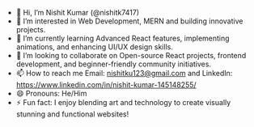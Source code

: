 - 👋 Hi, I’m Nishit Kumar (@nishitk7417)
- 👀 I’m interested in Web Development, MERN and building innovative projects.
- 🌱 I’m currently learning Advanced React features, implementing animations, and enhancing UI/UX design skills.
- 💞️ I’m looking to collaborate on Open-source React projects, frontend development, and beginner-friendly community initiatives.
- 📫 How to reach me Email: nishitku123@gmail.com and LinkedIn: https://www.linkedin.com/in/nishit-kumar-145148255/
- 😄 Pronouns: He/Him
- ⚡ Fun fact: I enjoy blending art and technology to create visually stunning and functional websites!

<!---
nishitk7417/nishitk7417 is a ✨ special ✨ repository because its `README.md` (this file) appears on your GitHub profile.
You can click the Preview link to take a look at your changes.
--->
